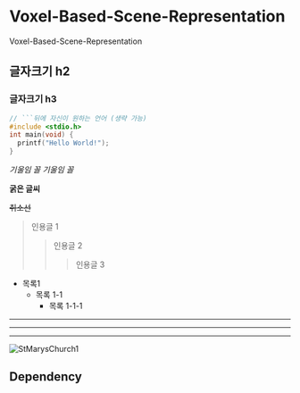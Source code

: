 # Voxel-Based-Scene-Representation
Voxel-Based-Scene-Representation

## 글자크기 h2
### 글자크기 h3

```c
// ```뒤에 자신이 원하는 언어 (생략 가능)
#include <stdio.h>
int main(void) {
  printf("Hello World!");
}
```

*기울임 꼴*
_기울임 꼴_

**굵은 글씨**

~~취소선~~

> 인용글 1
> > 인용글 2
> > > 인용글 3

+ 목록1
  + 목록 1-1
    + 목록 1-1-1

___
***
___



![StMarysChurch1](https://user-images.githubusercontent.com/56951517/148366052-66311217-09ea-4ad2-a859-71a7185f3b3b.png)




## Dependency

